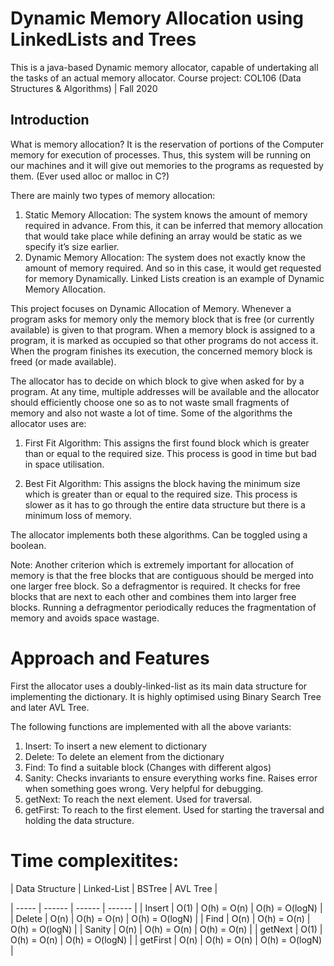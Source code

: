 # Dynamic Memory Allocation using LinkedLists and Trees

This is a java-based Dynamic memory allocator, capable of undertaking all the tasks of an actual memory allocator. Course project: COL106 (Data Structures & Algorithms) | Fall 2020

## Introduction

What is memory allocation? It is the reservation of portions of the Computer memory for execution of processes. Thus, this system will be running on our machines and it will give out memories to the programs as requested by them. (Ever used alloc or malloc in C?)

There are mainly two types of memory allocation:

1) Static Memory Allocation: The system knows the amount of memory required in advance. From this, it can be inferred that memory allocation that would take place while defining an array would be static as we specify it’s size earlier.
2) Dynamic Memory Allocation: The system does not exactly know the amount of memory required. And so in this case, it would get requested for memory Dynamically. Linked Lists creation is an example of Dynamic Memory Allocation.

This project focuses on Dynamic Allocation of Memory. Whenever a program asks for memory only the memory block that is free (or currently available) is given to that program. When a memory block is assigned to a program, it is marked as occupied so that other programs do not access it. When the program finishes its execution, the concerned memory block is freed (or made available).

The allocator has to decide on which block to give when asked for by a program. At any time, multiple addresses will be available and the allocator should efficiently choose one so as to not waste small fragments of memory and also not waste a lot of time. Some of the algorithms the allocator uses are:

1) First Fit Algorithm: This assigns the first found block which is greater than or equal to the required size. This process is good in time but bad in space utilisation.

2) Best Fit Algorithm: This assigns the block having the minimum size which is greater than or equal to the required  size. This process is slower as it has to go through the entire data structure but there is a minimum loss of memory.

The allocator implements both these algorithms. Can be toggled using a boolean.

Note: Another criterion which is extremely important for allocation of memory is that the free blocks that are contiguous should be merged into one larger free block. So a defragmentor is required. It checks for free blocks that are next to each other and combines them into larger free blocks. Running a defragmentor periodically reduces the fragmentation of memory and avoids space wastage.

# Approach and Features

First the allocator uses a doubly-linked-list as its main data structure for implementing the dictionary. It is highly optimised using Binary Search Tree and later AVL Tree.

The following functions are implemented with all the above variants:
1) Insert: To insert a new element to dictionary
2) Delete: To delete an element from the dictionary
3) Find: To find a suitable block (Changes with different algos)
4) Sanity: Checks invariants to ensure everything works fine. Raises error when something goes wrong. Very helpful for debugging.
5) getNext: To reach the next element. Used for traversal.
6) getFirst: To reach to the first element. Used for starting the traversal and holding the data structure.

# Time complexitites:

| Data Structure | Linked-List | BSTree | AVL Tree |
<!-- | Operation | ------------- | -->
| ----- | ------ | ------ | ------ |
| Insert  | O(1) | O(h) = O(n) | O(h) = O(logN) |
| Delete  | O(n) | O(h) = O(n) | O(h) = O(logN) |
| Find  | O(n) | O(h) = O(n) | O(h) = O(logN) |
| Sanity  | O(n) | O(h) = O(n) | O(h) = O(n) |
| getNext  | O(1) | O(h) = O(n) | O(h) = O(logN) |
| getFirst  | O(n) | O(h) = O(n) | O(h) = O(logN) |
